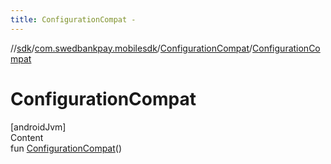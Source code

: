 ```yaml
---
title: ConfigurationCompat -
---
```

//[sdk](../../../index)/[com.swedbankpay.mobilesdk](../index)/[ConfigurationCompat](index)/[ConfigurationCompat](-configuration-compat)



# ConfigurationCompat  
[androidJvm]  
Content  
fun [ConfigurationCompat](-configuration-compat)()  



